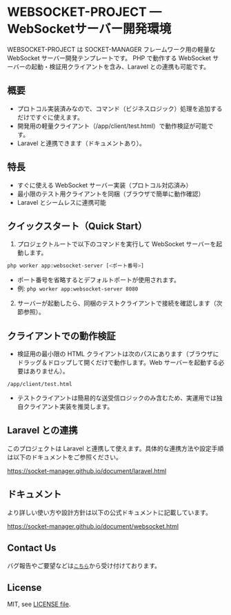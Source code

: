 # WEBSOCKET-PROJECT — WebSocketサーバー開発環境
WEBSOCKET-PROJECT は SOCKET-MANAGER フレームワーク用の軽量な WebSocket サーバー開発テンプレートです。
PHP で動作する WebSocket サーバーの起動・検証用クライアントを含み、Laravel との連携も可能です。

## 概要
- プロトコル実装済みなので、コマンド（ビジネスロジック）処理を追加するだけですぐに使えます。
- 開発用の軽量クライアント（/app/client/test.html）で動作検証が可能です。
- Laravel と連携できます（ドキュメントあり）。

## 特長
- すぐに使える WebSocket サーバー実装（プロトコル対応済み）
- 最小限のテスト用クライアントを同梱（ブラウザで簡単に動作確認）
- Laravel とシームレスに連携可能

## クイックスタート（Quick Start）
1. プロジェクトルートで以下のコマンドを実行して WebSocket サーバーを起動します。

```bash
php worker app:websocket-server [<ポート番号>]
```

- ポート番号を省略するとデフォルトポートが使用されます。
- 例: `php worker app:websocket-server 8080`

2. サーバーが起動したら、同梱のテストクライアントで接続を確認します（次節参照）。

## クライアントでの動作検証
- 検証用の最小限の HTML クライアントは次のパスにあります（ブラウザにドラッグ＆ドロップして開くだけで動作します。Web サーバーを起動する必要はありません）。

```code
/app/client/test.html
```

- テストクライアントは簡易的な送受信ロジックのみ含むため、実運用では独自クライアント実装を推奨します。

## Laravel との連携
このプロジェクトは Laravel と連携して使えます。具体的な連携方法や設定手順は以下のドキュメントをご参照ください。

https://socket-manager.github.io/document/laravel.html

## ドキュメント
より詳しい使い方や設計方針は以下の公式ドキュメントに記載しています。

https://socket-manager.github.io/document/websocket.html

## Contact Us
バグ報告やご要望などは<a href="mailto:lib.tech.engineer@gmail.com">`こちら`</a>から受け付けております。

## License
MIT, see <a href="https://github.com/socket-manager/websocket-project/blob/main/LICENSE">LICENSE file</a>.